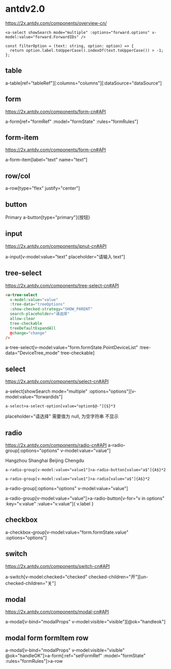 # antdv2.0

https://2x.antdv.com/components/overview-cn/

```
<a-select showSearch mode="multiple" :options="forward.options" v-model:value="forward.ForwardIDs" />

const filterOption = (text: string, option: option) => {
  return option.label.toUpperCase().indexOf(text.toUpperCase()) > -1;
};

```

## table

a-table[ref="tableRef"][:columns="columns"][:dataSource="dataSource"]

## form

https://2x.antdv.com/components/form-cn#API

a-form[ref="formRef" :model="formState" :rules="formRules"]

<a-form-item label="name" name="name">
  <a-input v-model:value="formState.name" />
</a-form-item>

## form-item

https://2x.antdv.com/components/form-cn#API

a-form-item[label="text" name="text"]

## row/col

a-row[type="flex" justify="center"]

## button

<a-button type="primary">Primary</a-button>
a-button[type="primary"]{按钮}

## input

https://2x.antdv.com/components/ipnut-cn#API

a-input[v-model:value="text" placeholder="请输入 text"]

## tree-select

https://2x.antdv.com/components/tree-select-cn#API

```html
<a-tree-select
  v-model:value="value"
  :tree-data="treeOptions"
  :show-checked-strategy="SHOW_PARENT"
  search-placeholder="请选择"
  allow-clear
  tree-checkable
  treeDefaultExpandAll
  @change="change"
/>
```

a-tree-select[v-model:value="form.formState.PointDeviceList" :tree-data="DeviceTree_mode" tree-checkable]

## select

https://2x.antdv.com/components/select-cn#API

a-select[showSearch mode="multiple" :options="options"][v-model:value="forwardids"]

`a-select>a-select-option[value="option$@-"]{$}*3`

placeholder="请选择" 需要值为 null, 为空字符串 不显示

## radio

https://2x.antdv.com/components/radio-cn#API
a-radio-group[:options="options" v-model:value="value"]

<a-radio-group v-model:value="value1" button-style="solid">
        <a-radio-button value="a">Hangzhou</a-radio-button>
        <a-radio-button value="b">Shanghai</a-radio-button>
        <a-radio-button value="c">Beijing</a-radio-button>
        <a-radio-button value="d">Chengdu</a-radio-button>
      </a-radio-group>

`a-radio-group[v-model:value="value1"]>a-radio-button[value="a$"]{A$}*2`

`a-radio-group[v-model:value="value1"]>a-radio[value="a$"]{A$}*2`

a-radio-group[:options="options" v-model:value="value"]

a-radio-group[v-model:value="value"]>a-radio-button[v-for="v in options" :key="v.value" :value="v.value"]{ v.label }

## checkbox

<a-checkbox-group v-model:value="value2" :options="plainOptions" />

a-checkbox-group[v-model:value="form.formState.value" :options="options"]

## switch

https://2x.antdv.com/components/switch-cn#API

a-switch[v-model:checked="checked" checked-children="开"][un-checked-children="关"]

## modal

https://2x.antdv.com/components/modal-cn#API

a-modal[v-bind="modalProps" v-model:visible="visible"][@ok="handleok"]

## modal form formItem row

a-modal[v-bind="modalProps" v-model:visible="visible" @ok="handleOK"]>a-form[:ref="setFormRef" :model="formState" :rules="formRules"]>a-row
